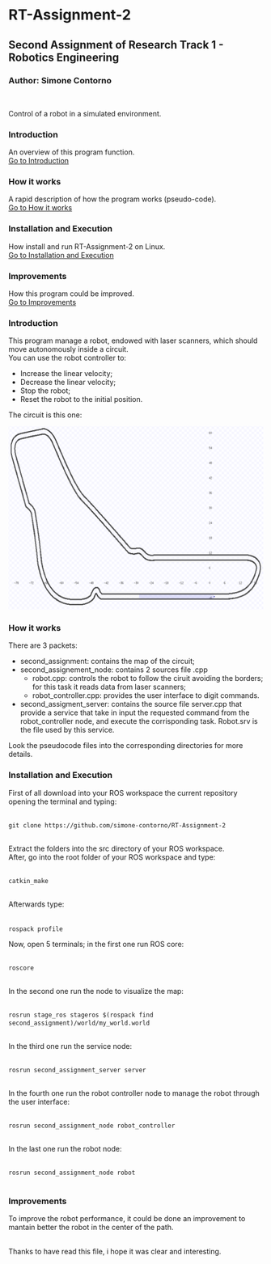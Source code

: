 # RT-Assignment-2
## Second Assignment of Research Track 1 - Robotics Engineering
### Author: Simone Contorno

<br>

Control of a robot in a simulated environment.

### Introduction
An overview of this program function.<br>
[Go to Introduction](#intro)

### How it works
A rapid description of how the program works (pseudo-code).<br>
[Go to How it works](#how)

### Installation and Execution
How install and run RT-Assignment-2 on Linux.<br>
[Go to Installation and Execution](#installation)

### Improvements
How this program could be improved.<br>
[Go to Improvements](#improve)

<a name="intro"></a>
### Introduction

This program manage a robot, endowed with laser scanners, which should move autonomously inside a circuit.<br>
You can use the robot controller to:
<ul>
    <li>Increase the linear velocity;</li>
    <li>Decrease the linear velocity;</li>
    <li>Stop the robot;</li>
    <li>Reset the robot to the initial position.</li>
</ul>

The circuit is this one:

![map](https://github.com/simone-contorno/RT-Assignment-2/blob/main/second_assignment_map.png)

<a name="how"></a>
### How it works

There are 3 packets:
<ul>
    <li>second_assignment: contains the map of the circuit;</li>
    <li>second_assignement_node: contains 2 sources file .cpp
        <ul>
            <li>robot.cpp: controls the robot to follow the ciruit avoiding the borders; for this task it reads data from laser scanners;</li>
            <li>robot_controller.cpp: provides the user interface to digit commands.</li>
        </ul>
    </li>
    <li>second_assigment_server: contains the source file server.cpp that provide a service that take in input the requested command from the robot_controller node, and execute the corrisponding task. Robot.srv is the file used by this service.</li>
</ul>

Look the pseudocode files into the corresponding directories for more details.<br>

<a name="installation"></a>
### Installation and Execution

First of all download into your ROS workspace the current repository opening the terminal and typing:

<pre>
<code>
git clone https://github.com/simone-contorno/RT-Assignment-2
</code>
</pre>

Extract the folders into the src directory of your 
ROS workspace.<br> 
After, go into the root folder of your ROS workspace and type: 

<pre>
<code>
catkin_make
</code>
</pre>

Afterwards type:

<code>
rospack profile    
</code>

Now, open 5 terminals; in the first one run ROS core:

<pre>
<code>
roscore
</code>
</pre>

In the second one run the node to visualize the map:

<pre>
<code>
rosrun stage_ros stageros $(rospack find second_assignment)/world/my_world.world
</code>
</pre>

In the third one run the service node:

<pre>
<code>
rosrun second_assignment_server server
</code>
</pre>

In the fourth one run the robot controller node to manage the robot through the user interface:

<pre>
<code>
rosrun second_assignment_node robot_controller
</code>
</pre>

In the last one run the robot node:

<pre>
<code>
rosrun second_assignment_node robot
</code>
</pre>

<a name="improve"></a>
### Improvements

To improve the robot performance, it could be done an improvement to mantain better the robot in the center of the path.<br><br>

Thanks to have read this file, i hope it was clear and interesting.<br>
